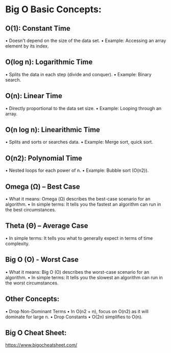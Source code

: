 # Big O Basic Concepts:
## O(1): Constant Time
• Doesn't depend on the size of the data set.
• Example: Accessing an array element by its index.
## O(log n): Logarithmic Time
• Splits the data in each step (divide and conquer).
• Example: Binary search.
## O(n): Linear Time
• Directly proportional to the data set size.
• Example: Looping through an array.
## O(n log n): Linearithmic Time
• Splits and sorts or searches data.
• Example: Merge sort, quick sort.
## O(n2): Polynomial Time
• Nested loops for each power of n.
• Example: Bubble sort (O(n2)).
## Omega (Ω) – Best Case
• What it means: Omega (Ω) describes the best-case scenario for an algorithm.
• In simple terms: It tells you the fastest an algorithm can run in the best
circumstances.
## Theta (Θ) – Average Case
• In simple terms: It tells you what to generally expect in terms of time complexity.
## Big O (O) - Worst Case
• What it means: Big O (O) describes the worst-case scenario for an algorithm.
• In simple terms: It tells you the slowest an algorithm can run in the worst
circumstances.
## Other Concepts:
• Drop Non-Dominant Terms
• In O(n2 + n), focus on O(n2) as it will dominate for large n.
• Drop Constants
• O(2n) simplifies to O(n).

## Big O Cheat Sheet:
https://www.bigocheatsheet.com/